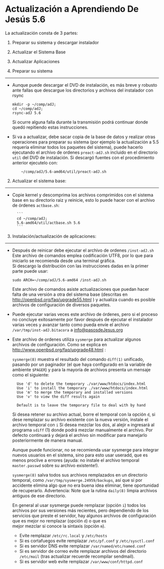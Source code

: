 Actualización a Aprendiendo De Jesús 5.6
========================================

La actualización consta de 3 partes:

1. Preparar su sistema y descargar instalador
2. Actualizar el Sistema Base
3. Actualizar Aplicaciones


1. Preparar su sistema
----------------------

* Aunque puede descargar el DVD de instalación, es más breve y robusto ante 
  fallas que descargue los directorios y archivos del instalador con rsync
	```
	mkdir -p ~/comp/adJ;
	cd ~/comp/adJ;
	rsync-adJ 5.6
	```

  Si ocurre alguna falla durante la transmisión podrá continuar donde
  quedó repitiendo estas instrucciones.
* Si va a actualizar, debe sacar copia de la base de datos y realizar
  otras operaciones para preparar su sistema (por ejemplo la actualización
  a 5.5 requería eliminar todos los paquetes del sistema), 
  puede hacerlo ejecutando el archivo de ordenes ```preact-adJ.sh```
  incluido en el directorio ```util``` del DVD de instalación.
  Si descargó fuentes con el procedimiento anterior ejecutelo con:

	```
       	~/comp/adJ/5.6-amd64/util/preact-adJ.sh
	```

2. Actualizar el sistema base:
------------------------------
* Copie kernel y descomprima los archivos comprimidos con el sistema base en 
  su directorio raiz y reinicie, esto lo puede hacer con el 
  archivo de órdenes ```actbase.sh```:

		```
		cd ~/comp/adJ; 
		5.6-amd64/util/actbase.sh 5.6
		```

3. Instalación/actualización de aplicaciones:
---------------------------------------------
* Después de reinicar debe ejecutar  el archivo de ordenes ```/inst-adJ.sh```
  Este archivo de comandos emplea codificación UTF8, por lo que para 
  iniciarlo se recomienda desde una terminal gráfica.  
  Si descargo la distribución con las instrucciones dadas en la primer parte
  puede usar:

	```
	sudo ARCH=~/comp/adJ/5.6-amd64 /inst-adJ.sh
	```

  Este archivo de comandos asiste actualizaciones que puedan hacer 
  falta de una versión a otra del sistema base (descritas en
  http://openbsd.org/faq/upgrade55.html ) y actualiza cuando es posible
  archivos de configuración de diversos paquetes.
* Puede ejecutar varias veces este archivo de órdenes, pero si el 
  proceso no concluye exitosamente por favor después de ejecutar
  el instalador varias veces y avanzar tanto como pueda envíe el archivo
  ```/var/tmp/inst-adJ.bitacora``` a info@pasosdeJesus.org
* Este archivo de ordenes utiliza ```sysmerge``` para actualizar algunos 
  archivos de configuración. Como se explica en 
  http://www.openbsd.org/faq/upgrade48.html :

  	```sysmerge(8)``` muestra el resultado del comando ```diff(1)``` 
	unificado, pasando por un paginador (el que haya configurado en la 
	variable de ambiente ```$PAGER```) y para la mayoría de archivos 
	presenta un mensaje como el siguiente:

		Use 'd' to delete the temporary ./var/www/htdocs/index.html
		Use 'i' to install the temporary ./var/www/htdocs/index.html
		Use 'm' to merge the temporary and installed versions
		Use 'v' to view the diff results again
	
		Default is to leave the temporary file to deal with by hand

	Si desea retener su archivo actual, borre el temporal con la opción 
	```d```, si dese remplazar su archivo existente con la nueva versión, 
	instale el archivo temporal con ```i``` Si desea mezclar los dos, 
	al alejir ```m``` ingresará al programa ```sdiff``` (1) donde podrá 
	mezclar manualmente el archivo.  Por defecto continuará y dejará el 
	archivo sin modificar para manejarlo posteriormente de manera manual.
	
	Aunque puede funcionar, no se recomienda usar sysmerge para integrar
	nuevos usuarios en el sistema, sino para esto usar useradd, que es 
	menos proclive a errores (ayuda: no instale el archivo temporal 
	```master.passwd``` sobre su archivo existente!).
	
	```sysmerge(8)``` salva todos sus archivos remplazados en un directorio 
	temporal, como ```/var/tmp/sysmerge.24959/backups```, así que si por 
	accidente elimina algo que no era buena idea eliminar, tiene 
	oportunidad de recuperarlo.  Advertencia: Note que la rutina 
	```daily(8)``` limpia archivos antiguos de ese directorio.
	
	En general al usar sysmerge puede remplazar (opción ```i```) todos los 
	archivos por sus versiones más recientes, pero dependiendo de los 
	servicios que preste el servidor, hay algunos archivos de 
	configuración que es mejor no remplazar (opción ```d```) o que es      
	mejor mezclar si conoce la sintaxis (opción ```m```).

  * Evite remplazar ```/etc/rc.local``` y ```/etc/hosts```
  * Si es cortafuegos evite remplazar ```/etc/pf.conf``` y ```/etc/sysctl.conf```
  * Si es servidor DNS evite remplazar ```/var/named/etc/named.conf```
  * Si es servidor de correo evite remplazar archivos del directorio 
   ```/etc/mail``` (tras actualizar recuerde recompilar sendmail).
  * Si es servidor web evite remplazar ```/var/www/conf/httpd.conf```
	

